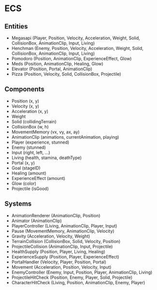 # ECS

## Entities
* Megasapi (Player, Position, Velocity, Acceleration, Weight, Solid, CollisionBox, AnimationClip, Input, Living)
* Henchman (Enemy, Position, Velocity, Acceleration, Weight, Solid, CollisionBox, AnimationClip, Input, Living)
* Pomodoro (Position, AnimationClip, ExperienceEffect, Glow)
* Meds (Position, AnimationClip, Healing, Glow)
* Elevator (Position, Portal, AnimationClip)
* Pizza (Position, Velocity, Solid, CollisionBox, Projectile)

## Components
* Position (x, y)
* Velocity (x, y)
* Acceleration (x, y)
* Weight
* Solid (collidingTerrain)
* CollisionBox (w, h)
* MovementMemory (vx, vy, ax, ay)
* AnimationClip (animations, currentAnimation, playing)
* Player (experience, stunned)
* Enemy (stunned)
* Input (right, left, ...)
* Living (health, stamina, deathType)
* Portal (x, y)
* Goal (stageID)
* Healing (amount)
* ExperienceEffect (amount)
* Glow (color)
* Projectile (isGood)

## Systems
* AnimationRenderer (AnimationClip, Position)
* Animator (AnimationClip)
* PlayerController (Living, AnimationClip, Player, Input)
* Pause (MovementMemory, AnimationClip, Velocity)
* Gravity (Acceleration, Velocity, Weight)
* TerrainCollision (CollisionBox, Solid, Velocity, Position)
* ProjectileCollision (AnimationClip, Input, Projectile)
* HealthSupply (Position, Player, Living, Healing)
* ExperienceSupply (Position, Player, ExperienceEffect)
* PortalHandler (Velocity, Player, Position, Portal)
* Movement (Acceleration, Position, Velocity, Input)
* EnemyController (Enemy, Input, Position, Player, AnimationClip, Living)
* ProjectileHitCheck (Position, Enemy, Player, Solid, Projectile)
* CharacterHitCheck (Living, Position, AnimationClip, Enemy, Player)
